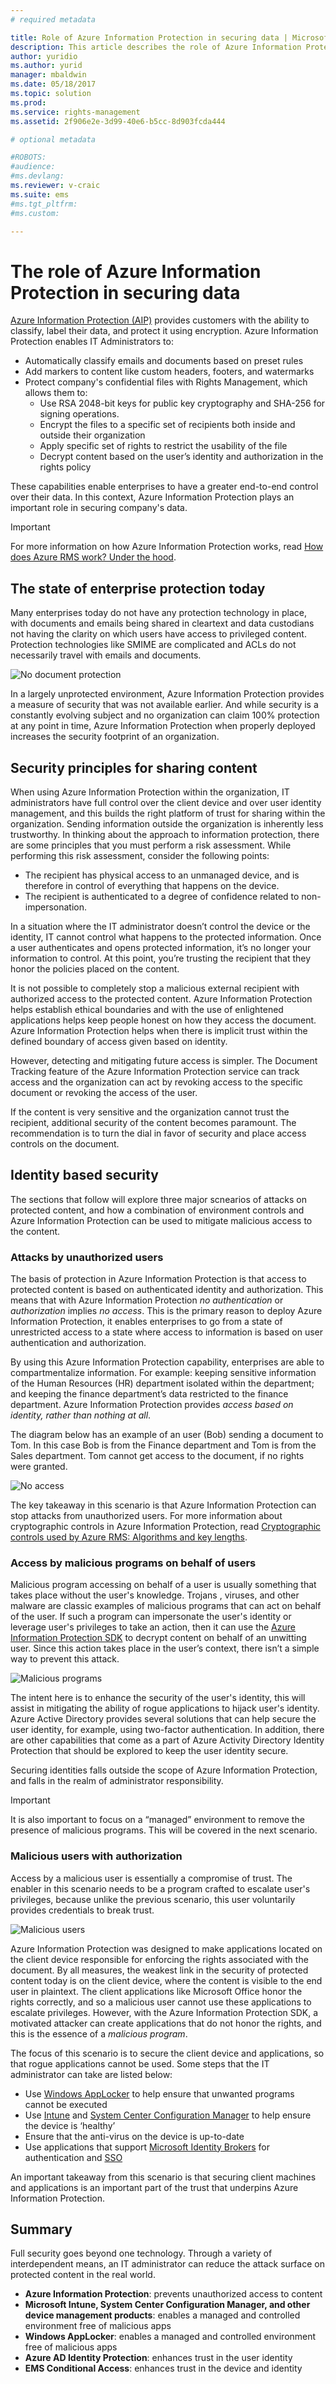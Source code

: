 ```yaml
---
# required metadata

title: Role of Azure Information Protection in securing data | Microsoft Docs
description: This article describes the role of Azure Information Protection in keeping your organization's data secure.
author: yuridio
ms.author: yurid
manager: mbaldwin
ms.date: 05/18/2017
ms.topic: solution
ms.prod:
ms.service: rights-management
ms.assetid: 2f906e2e-3d99-40e6-b5cc-8d903fcda444

# optional metadata

#ROBOTS:
#audience:
#ms.devlang:
ms.reviewer: v-craic
ms.suite: ems
#ms.tgt_pltfrm:
#ms.custom:

---
```


# The role of Azure Information Protection in securing data

[Azure Information Protection (AIP)](/azure/information-protection/what-is-information-protection) provides customers with the ability to classify, label their data, and protect it using encryption. Azure Information Protection enables IT Administrators to:

- Automatically classify emails and documents based on preset rules
- Add markers to content like custom headers, footers, and watermarks
- Protect company's confidential files with Rights Management, which allows them to:
	- Use RSA 2048-bit keys for public key cryptography and SHA-256 for signing operations.
	- Encrypt the files to a specific set of recipients both inside and outside their organization
	- Apply specific set of rights to restrict the usability of the file    
	- Decrypt content based on the user’s identity and authorization in the rights policy

These capabilities enable enterprises to have a greater end-to-end control over their data. In this context, Azure Information Protection plays an important role in securing company's data.

> [!IMPORTANT]
> For more information on how Azure Information Protection works, read [How does Azure RMS work? Under the hood](/azure/information-protection/how-does-it-work).

## The state of enterprise protection today

Many enterprises today do not have any protection technology in place, with documents and emails being shared in cleartext and data custodians not having the clarity on which users have access to privileged content. Protection technologies like SMIME are complicated and ACLs do not necessarily travel with emails and documents.

![No document protection](./media/azure-information-protection-securing-data/aip-securing-data-fig1.png)

In a largely unprotected environment, Azure Information Protection provides a measure of security that was not available earlier. And while security is a constantly evolving subject and no organization can claim 100% protection at any point in time, Azure Information Protection when properly deployed increases the security footprint of an organization.

## Security principles for sharing content

When using Azure Information Protection within the organization, IT administrators have full control over the client device and over user identity management, and this builds the right platform of trust for sharing within the organization. Sending information outside the organization is inherently less trustworthy. In thinking about the approach to information protection, there are some principles that you must perform a risk assessment. While performing this risk assessment, consider the following points:

- The recipient has physical access to an unmanaged device, and is therefore in control of everything that happens on the device.
- The recipient is authenticated to a degree of confidence related to non-impersonation.

In a situation where the IT administrator doesn’t control the device or the identity, IT cannot control what happens to the protected information. Once a user authenticates and opens protected information, it’s no longer your information to control. At this point, you’re trusting the recipient that they honor the policies placed on the content.

It is not possible to completely stop a malicious external recipient with authorized access to the protected content. Azure Information Protection helps establish ethical boundaries and with the use of enlightened applications helps keep people honest on how they access the document. Azure Information Protection helps when there is implicit trust within the defined boundary of access given based on identity.

However, detecting and mitigating future access is simpler. The Document Tracking feature of the Azure Information Protection service can track access and the organization can act by revoking access to the specific document or revoking the access of the user.

If the content is very sensitive and the organization cannot trust the recipient, additional security of the content becomes paramount. The recommendation is to turn the dial in favor of security and place access controls on the document.

## Identity based security

The sections that follow will explore three major scnearios of attacks on protected content, and how a combination of environment controls and Azure Information Protection can be used to mitigate malicious access to the content.

### Attacks by unauthorized users

The basis of protection in Azure Information Protection is that access to protected content is based on authenticated identity and authorization. This means that with Azure Information Protection *no authentication* or *authorization* implies *no access*. This is the primary reason to deploy Azure Information Protection, it enables enterprises to go from a state of unrestricted access to a state where access to information is based on user authentication and authorization.

By using this Azure Information Protection capability, enterprises are able to compartmentalize information. For example: keeping sensitive information of the Human Resources (HR) department isolated within the department; and keeping the finance department’s data restricted to the finance department. Azure Information Protection provides *access based on identity, rather than nothing at all*.

The diagram below has an example of an user (Bob) sending a document to Tom. In this case Bob is from the Finance department and Tom is from the Sales department. Tom cannot get access to the document, if no rights were granted.

![No access](./media/azure-information-protection-securing-data/aip-securing-data-fig2.png)

The key takeaway in this scenario is that Azure Information Protection can stop attacks from unauthorized users. For more information about cryptographic controls in Azure Information Protection, read [Cryptographic controls used by Azure RMS: Algorithms and key lengths](/azure/information-protection/how-does-it-work).

### Access by malicious programs on behalf of users

Malicious program accessing on behalf of a user is usually something that takes place without the user's knowledge. Trojans , viruses, and other malware are classic examples of malicious programs that can act on behalf of the user. If such a program can impersonate the user's identity or leverage user's privileges to take an action, then it can use the [Azure Information Protection SDK](/azure/information-protection/develop/developers-guide) to decrypt content on behalf of an unwitting user. Since this action takes place in the user’s context, there isn’t a simple way to prevent this attack.

![Malicious programs](./media/azure-information-protection-securing-data/aip-securing-data-fig3.png)

The intent here is to enhance the security of the user's identity, this will assist in mitigating the ability of rogue applications to hijack user's identity. Azure Active Directory provides several solutions that can help secure the user identity, for example, using two-factor authentication. In addition, there are other capabilities that come as a part of Azure Activity Directory Identity Protection that should be explored to keep the user identity secure.

Securing identities falls outside the scope of Azure Information Protection, and falls in the realm of administrator responsibility.

> [!IMPORTANT]
> It is also important to focus on a “managed” environment to remove the presence of malicious programs. This will be covered in the next scenario.

### Malicious users with authorization

Access by a malicious user is essentially a compromise of trust. The enabler in this scenario needs to be a program crafted to escalate user's privileges, because unlike the previous scenario, this user voluntarily provides credentials to break trust.

![Malicious users](./media/azure-information-protection-securing-data/aip-securing-data-fig4.png)

Azure Information Protection was designed to make applications located on the client device responsible for enforcing the rights associated with the document. By all measures, the weakest link in the security of protected content today is on the client device, where the content is visible to the end user in plaintext. The client applications like Microsoft Office honor the rights correctly, and so a malicious user cannot use these applications to escalate privileges. However, with the Azure Information Protection SDK, a motivated attacker can create applications that do not honor the rights, and this is the essence of a *malicious program*.

The focus of this scenario is to secure the client device and applications, so that rogue applications cannot be used. Some steps that the IT administrator can take are listed below:

- Use [Windows AppLocker](https://technet.microsoft.com/library/dd759117(v=ws.11).aspx) to help ensure that unwanted programs cannot be executed
- Use [Intune](https://docs.microsoft.com/intune/) and [System Center Configuration Manager](https://docs.microsoft.com/sccm/) to help ensure the device is ‘healthy’
- Ensure that the anti-virus on the device is up-to-date
- Use applications that support [Microsoft Identity Brokers](https://technet.microsoft.com/library/ms166045(v=sql.105).aspx) for authentication and [SSO](https://azure.microsoft.com/resources/videos/overview-of-single-sign-on/)

An important takeaway from this scenario is that securing client machines and applications is an important part of the trust that underpins Azure Information Protection.

## Summary

Full security goes beyond one technology. Through a variety of interdependent means, an IT administrator can reduce the attack surface on protected content in the real world.

- **Azure Information Protection**: prevents unauthorized access to content
- **Microsoft Intune, System Center Configuration Manager, and other device management products**: enables a managed and controlled environment free of malicious apps
- **Windows AppLocker**: enables a managed and controlled environment free of malicious apps
- **Azure AD Identity Protection**: enhances trust in the user identity
- **EMS Conditional Access**: enhances trust in the device and identity
